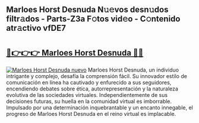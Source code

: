 ## Marloes Horst Desnuda N𝚞𝚎vos desn𝚞dos filtr𝚊dos - Parts-Z3a F𝚘tos vid𝚎o - C𝚘ntenido atr𝚊ctivo vfDE7

# <h2><a href="http://mbaq8i.tromn.icu/?c=Marloes+Horst+Desnuda">🔗👉👉👉 Marloes Horst Desnuda 🔗🔗</a></h2>

[![Marloes Horst Desnuda nuevo](https://i.imgur.com/pEAQMta.gif)](http://mbaq8i.tromn.icu/?c=Marloes+Horst+Desnuda)
Marloes Horst Desnuda, un individuo intrigante y complejo, desafía la comprensión fácil. Su innovador estilo de comunicación en línea ha cautivado y enfurecido a sus seguidores, encendiendo debates sobre ética, autorrepresentación y la naturaleza evolutiva de las sociedades virtuales. Independientemente de sus decisiones futuras, su huella en la comunidad virtual es imborrable. Impulsado por una determinación inquebrantable y un encanto innegable, el progreso de Marloes Horst Desnuda en el reino virtual es implacable.
